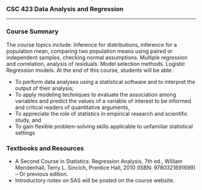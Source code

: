 ### CSC 423 Data Analysis and Regression
***

### Course Summary
The course topics include: Inference for distributions, inference for a population mean, comparing two population means using paired or independent samples, checking normal assumptions. Multiple regression and correlation, analysis of residuals. Model selection methods. Logistic Regression models.
At the end of this course, students will be able:
- To perform data analyses using a statistical software and to interpret the output of their analysis;
- To apply modeling techniques to evaluate the association among variables and predict the values of a variable of interest to be informed and critical readers of quantitative arguments,
- To appreciate the role of statistics in empirical research and scientific study, and
- To gain flexible problem-solving skills applicable to unfamiliar statistical settings

### Textbooks and Resources
- A Second Course in Statistics: Regression Analysis, 7th ed., William Mendenhall, Terry L. Sincich, Prentice Hall, 2010 (ISBN: 9780321691699) – Or previous edition.
- Introductory notes on SAS will be posted on the course website.

